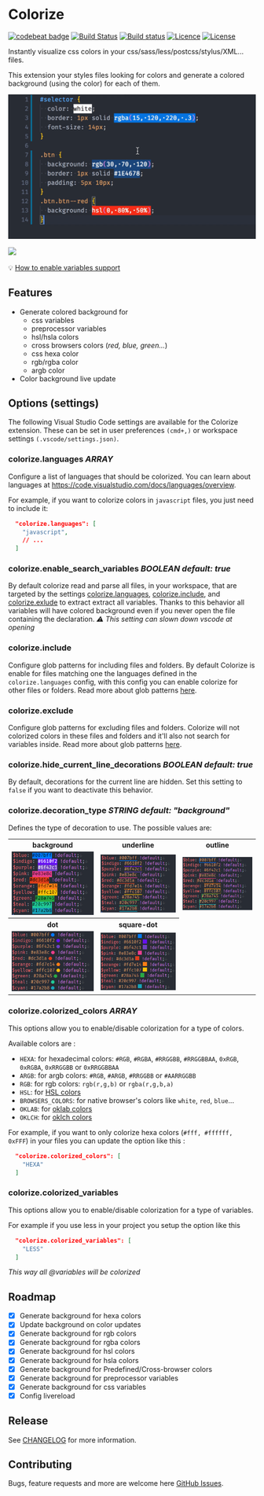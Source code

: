 # **Colorize**

[![codebeat badge](https://codebeat.co/badges/aec222e1-64ae-4360-a849-d077040694ca)](https://codebeat.co/projects/github-com-kamikillerto-vscode-colorize)
[![Build Status](https://travis-ci.org/KamiKillertO/vscode-colorize.svg?branch=master)](https://travis-ci.org/KamiKillertO/vscode-colorize)
[![Build status](https://ci.appveyor.com/api/projects/status/db69dsx996bdnj4p/branch/develop?svg=true)](https://ci.appveyor.com/project/KamiKillertO/vscode-colorize/branch/develop)
[![Licence](https://img.shields.io/github/license/KamiKillertO/vscode_colorize.svg)](https://github.com/KamiKillertO/vscode_colorize)
[![License](https://img.shields.io/badge/license-MIT-green.svg?style=flat)](https://raw.githubusercontent.com/kamikillerto/vscode-colorize/master/LICENSE)

<!-- [![Version](https://vsmarketplacebadges.dev/version-short/kamikillerto.vscode-colorize.svg)]
[![Installs](https://vsmarketplacebadge.apphb.com/installs/KamiKillertO.vscode-colorize.svg)](https://marketplace.visualstudio.com/items?itemName=kamikillerto.vscode-colorize)
[![Ratings](https://vsmarketplacebadge.apphb.com/rating/kamikillerto.vscode-colorize.svg)](https://marketplace.visualstudio.com/items?itemName=kamikillerto.vscode-colorize) -->

Instantly visualize css colors in your css/sass/less/postcss/stylus/XML... files.

This extension your styles files looking for colors and generate a colored background (using the color) for each of them.

![](https://raw.githubusercontent.com/kamikillerto/vscode-colorize/master/assets/demo.gif)

![](https://raw.githubusercontent.com/kamikillerto/vscode-colorize/master/assets/demo_variables.gif)

💡 [How to enable variables support](#colorizecolorized_variables)

## Features

- Generate colored background for
  - css variables
  - preprocessor variables
  - hsl/hsla colors
  - cross browsers colors (_red, blue, green..._)
  - css hexa color
  - rgb/rgba color
  - argb color
- Color background live update

## Options (settings)

The following Visual Studio Code settings are available for the Colorize extension.
These can be set in user preferences `(cmd+,)` or workspace settings `(.vscode/settings.json)`.

### colorize.languages _ARRAY_

Configure a list of languages that should be colorized. You can learn about languages at <https://code.visualstudio.com/docs/languages/overview>.

For example, if you want to colorize colors in `javascript` files, you just need to include it:

```json
  "colorize.languages": [
    "javascript",
    // ...
  ]
```

### colorize.enable_search_variables _BOOLEAN default: true_

By default colorize read and parse all files, in your workspace, that are targeted by the settings [colorize.languages](#colorizelanguages), [colorize.include](#colorizeinclude), and [colorize.exlude](#colorizeexclude) to extract extract all variables. Thanks to this behavior all variables will have colored background even if you never open the file containing the declaration. _⚠️ This setting can slown down vscode at opening_

### colorize.include

Configure glob patterns for including files and folders. By default Colorize is enable for files matching one the languages defined in the `colorize.languages` config, with this config you can enable colorize for other files or folders. Read more about glob patterns [here](https://code.visualstudio.com/docs/editor/codebasics#_advanced-search-options).

### colorize.exclude

Configure glob patterns for excluding files and folders. Colorize will not colorized colors in these files and folders and it'll also not search for variables inside. Read more about glob patterns [here](https://code.visualstudio.com/docs/editor/codebasics#_advanced-search-options).

### colorize.hide_current_line_decorations _BOOLEAN default: true_

By default, decorations for the current line are hidden. Set this setting to `false` if you want to deactivate this behavior.

### colorize.decoration_type _STRING default: "background"_

Defines the type of decoration to use. The possible values are:

<table>
  <tr>
    <th>background</th>
    <th>underline</th>
    <th>outline</th>
  </tr>
  <tr>
    <td>
      <img src='https://raw.githubusercontent.com/kamikillerto/vscode-colorize/master/assets/decoration_background.png'/>
    </td>
    <td>
      <img src='https://raw.githubusercontent.com/kamikillerto/vscode-colorize/master/assets/decoration_underline.png'/>
    </td>
    <td>
      <img src='https://raw.githubusercontent.com/kamikillerto/vscode-colorize/master/assets/decoration_outline.png'/>
    </td>
  </tr>
  <tr>
    <th>dot</th>
    <th>square-dot</th>
  </tr>
  <tr>
    <td>
      <img src='https://raw.githubusercontent.com/kamikillerto/vscode-colorize/master/assets/decoration_dot.png'/>
    </td>
    <td>
      <img src='https://raw.githubusercontent.com/kamikillerto/vscode-colorize/master/assets/decoration_square-dot.png'/>
    </td>
  </tr>
</table>

### colorize.colorized_colors _ARRAY_

This options allow you to enable/disable colorization for a type of colors.

Available colors are :

- `HEXA`: for hexadecimal colors: `#RGB`, `#RGBA`, `#RRGGBB`, `#RRGGBBAA`, `0xRGB`, `0xRGBA`, `0xRRGGBB` or `0xRRGGBBAA`
- `ARGB`: for argb colors: `#RGB`, `#ARGB`, `#RRGGBB` or `#AARRGGBB`
- `RGB`: for rgb colors: `rgb(r,g,b)` or `rgba(r,g,b,a)`
- `HSL`: for [HSL colors](https://developer.mozilla.org/en-US/docs/Web/CSS/color_value/hsl)
- `BROWSERS_COLORS`: for native browser's colors like `white`, `red`, `blue`...
- `OKLAB`: for [oklab colors](https://developer.mozilla.org/en-US/docs/Web/CSS/color_value/oklab)
- `OKLCH`: for [oklch colors](https://developer.mozilla.org/en-US/docs/Web/CSS/color_value/oklch)

For example, if you want to only colorize hexa colors (`#fff, #ffffff, 0xFFF`) in your files you can update the option like this :

```json
  "colorize.colorized_colors": [
    "HEXA"
  ]
```

### colorize.colorized_variables

This options allow you to enable/disable colorization for a type of variables.

For example if you use less in your project you setup the option like this

```json
  "colorize.colorized_variables": [
    "LESS"
  ]
```

_This way all @variables will be colorized_

## Roadmap

- [x] Generate background for hexa colors
- [x] Update background on color updates
- [x] Generate background for rgb colors
- [x] Generate background for rgba colors
- [x] Generate background for hsl colors
- [x] Generate background for hsla colors
- [x] Generate background for Predefined/Cross-browser colors
- [x] Generate background for preprocessor variables
- [x] Generate background for css variables
- [x] Config livereload

## Release

See [CHANGELOG](https://github.com/kamikillerto/vscode-colorize/blob/HEAD/CHANGELOG.md) for more information.

## Contributing

Bugs, feature requests and more are welcome here [GitHub Issues](https://github.com/KamiKillertO/vscode-colorize/issues).
